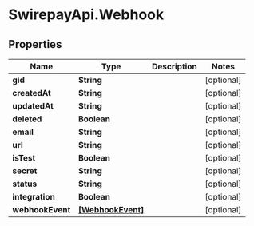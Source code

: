 # SwirepayApi.Webhook

## Properties

Name | Type | Description | Notes
------------ | ------------- | ------------- | -------------
**gid** | **String** |  | [optional] 
**createdAt** | **String** |  | [optional] 
**updatedAt** | **String** |  | [optional] 
**deleted** | **Boolean** |  | [optional] 
**email** | **String** |  | [optional] 
**url** | **String** |  | [optional] 
**isTest** | **Boolean** |  | [optional] 
**secret** | **String** |  | [optional] 
**status** | **String** |  | [optional] 
**integration** | **Boolean** |  | [optional] 
**webhookEvent** | [**[WebhookEvent]**](WebhookEvent.md) |  | [optional] 


